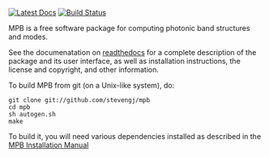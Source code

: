 [![Latest Docs](https://readthedocs.org/projects/pip/badge/?version=latest)](http://mpb.readthedocs.io/en/latest/)
[![Build Status](https://travis-ci.org/stevengj/mpb.svg?branch=master)](https://travis-ci.org/stevengj/mpb)

MPB is a free software package for computing photonic band structures and modes.

See the documenatation on [readthedocs](https://mpb.readthedocs.io/) for
a complete description of the package and its user interface, as
well as installation instructions, the license and copyright, and
other information.

To build MPB from git (on a Unix-like system), do:
```
git clone git://github.com/stevengj/mpb
cd mpb
sh autogen.sh
make
```
To build it, you will need various dependencies installed as described
in the [MPB Installation Manual](https://mpb.readthedocs.io/en/latest/Installation/)
